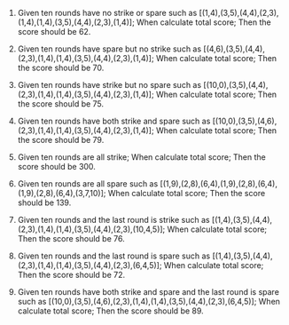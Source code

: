 1. Given ten rounds have no strike or spare such as [(1,4),(3,5),(4,4),(2,3),(1,4),(1,4),(3,5),(4,4),(2,3),(1,4)];
   When calculate total score;
   Then the score should be 62.
   
2. Given ten rounds have spare but no strike such as [(4,6),(3,5),(4,4),(2,3),(1,4),(1,4),(3,5),(4,4),(2,3),(1,4)];
   When calculate total score;
   Then the score should be 70.   
   
3. Given ten rounds have strike but no spare such as [(10,0),(3,5),(4,4),(2,3),(1,4),(1,4),(3,5),(4,4),(2,3),(1,4)];
   When calculate total score;
   Then the score should be 75.

4. Given ten rounds have both strike and spare such as [(10,0),(3,5),(4,6),(2,3),(1,4),(1,4),(3,5),(4,4),(2,3),(1,4)];
   When calculate total score;
   Then the score should be 79.
   
5. Given ten rounds are all strike;
  When calculate total score;
  Then the score should be 300.
  
6. Given ten rounds are all spare such as [(1,9),(2,8),(6,4),(1,9),(2,8),(6,4),(1,9),(2,8),(6,4),(3,7,10)];
  When calculate total score;
  Then the score should be 139.
   
7. Given ten rounds and the last round is strike such as [(1,4),(3,5),(4,4),(2,3),(1,4),(1,4),(3,5),(4,4),(2,3),(10,4,5)];
   When calculate total score;
   Then the score should be 76.
   
8. Given ten rounds and the last round is spare such as [(1,4),(3,5),(4,4),(2,3),(1,4),(1,4),(3,5),(4,4),(2,3),(6,4,5)];
   When calculate total score;
   Then the score should be 72.
   
9. Given ten rounds have both strike and spare and the last round is spare such as [(10,0),(3,5),(4,6),(2,3),(1,4),(1,4),(3,5),(4,4),(2,3),(6,4,5)];
   When calculate total score;
   Then the score should be 89.
   
